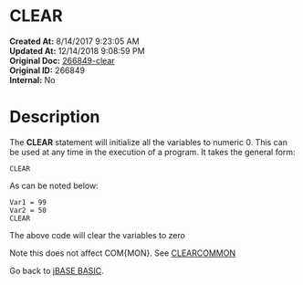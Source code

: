 # CLEAR

**Created At:** 8/14/2017 9:23:05 AM  
**Updated At:** 12/14/2018 9:08:59 PM  
**Original Doc:** [266849-clear](https://docs.jbase.com/36868-jbase-basic/266849-clear)  
**Original ID:** 266849  
**Internal:** No  


# Description

The **CLEAR** statement will initialize all the variables to numeric 0. This can be used at any time in the execution of a program. It takes the general form:

```
CLEAR
```

As can be noted below:

```
Var1 = 99
Var2 = 50
CLEAR
```

The above code will clear the variables to zero



Note this does not affect COM{MON}. See [CLEARCOMMON](./../clearcommon "jBC CLEARCOMMON")



Go back to [jBASE BASIC](./../jbase-basic-programmers-reference-guide).
